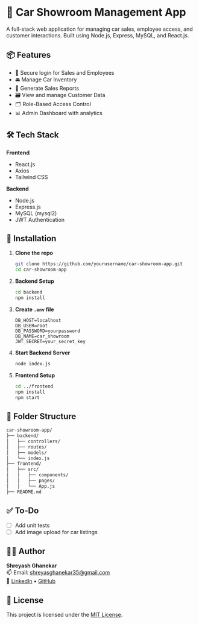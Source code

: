
# 🚗 Car Showroom Management App

A full-stack web application for managing car sales, employee access, and customer interactions. Built using Node.js, Express, MySQL, and React.js.

## 📦 Features

- 🔐 Secure login for Sales and Employees
- 🚘 Manage Car Inventory
- 🧾 Generate Sales Reports
- 🗃️ View and manage Customer Data
- 🗂 Role-Based Access Control
- 📊 Admin Dashboard with analytics

## 🛠 Tech Stack

**Frontend**  
- React.js  
- Axios  
- Tailwind CSS  

**Backend**  
- Node.js  
- Express.js  
- MySQL (mysql2)  
- JWT Authentication  

## 🔧 Installation

1. **Clone the repo**
   ```bash
   git clone https://github.com/yourusername/car-showroom-app.git
   cd car-showroom-app
   ```

2. **Backend Setup**
   ```bash
   cd backend
   npm install
   ```

3. **Create `.env` file**
   ```env
   DB_HOST=localhost
   DB_USER=root
   DB_PASSWORD=yourpassword
   DB_NAME=car_showroom
   JWT_SECRET=your_secret_key
   ```

4. **Start Backend Server**
   ```bash
   node index.js
   ```

5. **Frontend Setup**
   ```bash
   cd ../frontend
   npm install
   npm start
   ```

## 📁 Folder Structure

```bash
car-showroom-app/
├── backend/
│   ├── controllers/
│   ├── routes/
│   ├── models/
│   └── index.js
├── frontend/
│   ├── src/
│   │   ├── components/
│   │   ├── pages/
│   │   └── App.js
├── README.md
```

## ✅ To-Do

- [ ] Add unit tests
- [ ] Add image upload for car listings

## 🧑‍💻 Author

**Shreyash Ghanekar**  
📫 Email: shreyasghanekar35@gmail.com  
🔗 [LinkedIn](https://www.linkedin.com/in/shreyash-ghanekar/) • [GitHub](https://github.com/ShreyashPG)

## 📜 License

This project is licensed under the [MIT License](LICENSE).
